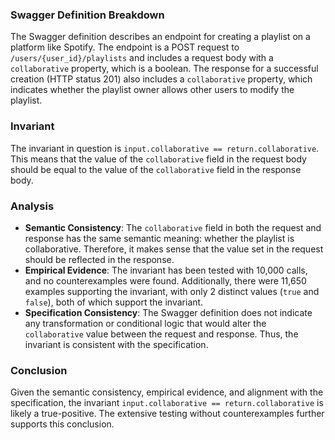 ### Swagger Definition Breakdown

The Swagger definition describes an endpoint for creating a playlist on a platform like Spotify. The endpoint is a POST request to `/users/{user_id}/playlists` and includes a request body with a `collaborative` property, which is a boolean. The response for a successful creation (HTTP status 201) also includes a `collaborative` property, which indicates whether the playlist owner allows other users to modify the playlist.

### Invariant

The invariant in question is `input.collaborative == return.collaborative`. This means that the value of the `collaborative` field in the request body should be equal to the value of the `collaborative` field in the response body.

### Analysis

- **Semantic Consistency**: The `collaborative` field in both the request and response has the same semantic meaning: whether the playlist is collaborative. Therefore, it makes sense that the value set in the request should be reflected in the response.
- **Empirical Evidence**: The invariant has been tested with 10,000 calls, and no counterexamples were found. Additionally, there were 11,650 examples supporting the invariant, with only 2 distinct values (`true` and `false`), both of which support the invariant.
- **Specification Consistency**: The Swagger definition does not indicate any transformation or conditional logic that would alter the `collaborative` value between the request and response. Thus, the invariant is consistent with the specification.

### Conclusion

Given the semantic consistency, empirical evidence, and alignment with the specification, the invariant `input.collaborative == return.collaborative` is likely a true-positive. The extensive testing without counterexamples further supports this conclusion.
